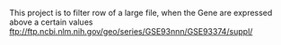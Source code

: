 This project is to filter row of a large file, 
when the Gene are expressed above a certain values
ftp://ftp.ncbi.nlm.nih.gov/geo/series/GSE93nnn/GSE93374/suppl/ 
